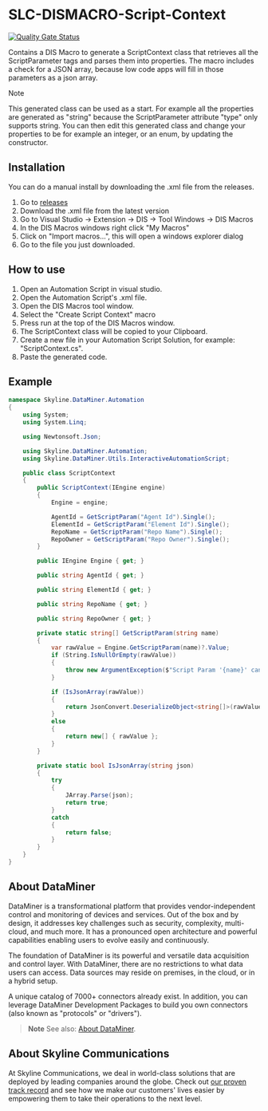 # SLC-DISMACRO-Script-Context

[![Quality Gate Status](https://sonarcloud.io/api/project_badges/measure?project=SkylineCommunications_SLC-DISMACRO-Script-Context&metric=alert_status)](https://sonarcloud.io/summary/new_code?id=SkylineCommunications_SLC-DISMACRO-Script-Context)

Contains a DIS Macro to generate a ScriptContext class that retrieves all the ScriptParameter tags and parses them into properties.
The macro includes a check for a JSON array, because low code apps will fill in those parameters as a json array.

> [!Note]
> This generated class can be used as a start. For example all the properties are generated as "string" because the ScriptParameter attribute "type" only supports string.
> You can then edit this generated class and change your properties to be for example an integer, or an enum, by updating the constructor.

## Installation

You can do a manual install by downloading the .xml file from the releases.
1. Go to [releases](https://github.com/SkylineCommunications/SLC-DISMACRO-Script-Context/releases)
1. Download the .xml file from the latest version
1. Go to Visual Studio -> Extension -> DIS -> Tool Windows -> DIS Macros
1. In the DIS Macros windows right click "My Macros"
1. Click on "Import macros...", this will open a windows explorer dialog
1. Go to the file you just downloaded.

## How to use

1. Open an Automation Script in visual studio. 
1. Open the Automation Script's .xml file.
1. Open the DIS Macros tool window.
1. Select the "Create Script Context" macro
1. Press run at the top of the DIS Macros window.
1. The ScriptContext class will be copied to your Clipboard.
1. Create a new file in your Automation Script Solution, for example: "ScriptContext.cs".
1. Paste the generated code.

## Example

```csharp
namespace Skyline.DataMiner.Automation
{
	using System;
	using System.Linq;

	using Newtonsoft.Json;

	using Skyline.DataMiner.Automation;
	using Skyline.DataMiner.Utils.InteractiveAutomationScript;

	public class ScriptContext
	{
		public ScriptContext(IEngine engine)
		{
			Engine = engine;

			AgentId = GetScriptParam("Agent Id").Single();
			ElementId = GetScriptParam("Element Id").Single();
			RepoName = GetScriptParam("Repo Name").Single();
			RepoOwner = GetScriptParam("Repo Owner").Single();
		}

		public IEngine Engine { get; }

		public string AgentId { get; }

		public string ElementId { get; }

		public string RepoName { get; }

		public string RepoOwner { get; }

		private static string[] GetScriptParam(string name)
		{
			var rawValue = Engine.GetScriptParam(name)?.Value;
			if (String.IsNullOrEmpty(rawValue))
			{
				throw new ArgumentException($"Script Param '{name}' cannot be left empty.");
			}

			if (IsJsonArray(rawValue))
			{
				return JsonConvert.DeserializeObject<string[]>(rawValue);
			}
			else
			{
				return new[] { rawValue };
			}
		}

		private static bool IsJsonArray(string json)
		{
			try
			{
				JArray.Parse(json);
				return true;
			}
			catch
			{
				return false;
			}
		}
	}
}
```

## About DataMiner

DataMiner is a transformational platform that provides vendor-independent control and monitoring of devices and services. 
Out of the box and by design, it addresses key challenges such as security, complexity, multi-cloud, and much more. 
It has a pronounced open architecture and powerful capabilities enabling users to evolve easily and continuously.

The foundation of DataMiner is its powerful and versatile data acquisition and control layer. 
With DataMiner, there are no restrictions to what data users can access. 
Data sources may reside on premises, in the cloud, or in a hybrid setup.

A unique catalog of 7000+ connectors already exist. 
In addition, you can leverage DataMiner Development Packages to build you own connectors (also known as "protocols" or "drivers").

> **Note**
> See also: [About DataMiner](https://aka.dataminer.services/about-dataminer).

## About Skyline Communications

At Skyline Communications, we deal in world-class solutions that are deployed by leading companies around the globe. 
Check out [our proven track record](https://aka.dataminer.services/about-skyline) and see how we make our customers' lives easier by empowering them to take their operations to the next level.